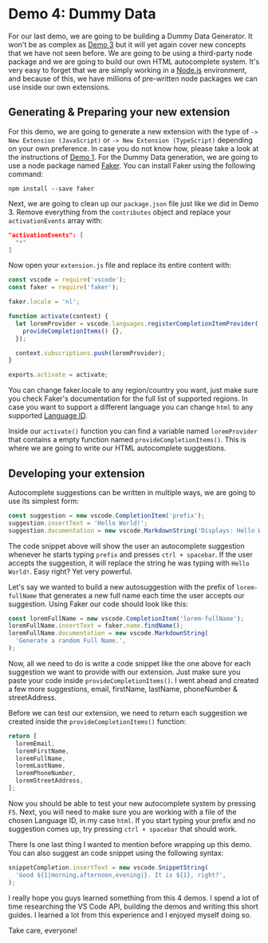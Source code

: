 # Demo 4: Dummy Data

For our last demo, we are going to be building a Dummy Data Generator. It won't be as complex as [Demo 3](../demo-3-lorem-ipsum-hater/README.md) but it will yet again cover new concepts that we have not seen before. We are going to be using a third-party node package and we are going to build our own HTML autocomplete system. It's very easy to forget that we are simply working in a [Node.js](https://nodejs.org/en/) environment, and because of this, we have millions of pre-written node packages we can use inside our own extensions.

## Generating & Preparing your new extension

For this demo, we are going to generate a new extension with the type of `-> New Extension (JavaScript)` or `-> New Extension (TypeScript)` depending on your own preference. In case you do not know how, please take a look at the instructions of [Demo 1](../demo-1-hello-world/README.md). For the Dummy Data generation, we are going to use a node package named [Faker](https://www.npmjs.com/package/faker). You can install Faker using the following command:

`npm install --save faker`

Next, we are going to clean up our `package.json` file just like we did in Demo 3. Remove everything from the `contributes` object and replace your `activationEvents` array with:

```json
"activationEvents": [
  "*"
]
```

Now open your `extension.js` file and replace its entire content with:

```javascript
const vscode = require('vscode');
const faker = require('faker');

faker.locale = 'nl';

function activate(context) {
  let loremProvider = vscode.languages.registerCompletionItemProvider('html', {
    provideCompletionItems() {},
  });

  context.subscriptions.push(loremProvider);
}

exports.activate = activate;
```

You can change faker.locale to any region/country you want, just make sure you check Faker's documentation for the full list of supported regions. In case you want to support a different language you can change `html` to any supported [Language ID](https://code.visualstudio.com/docs/languages/identifiers#_known-language-identifiers).

Inside our `activate()` function you can find a variable named `loremProvider` that contains a empty function named `provideCompletionItems()`. This is where we are going to write our HTML autocomplete suggestions.

## Developing your extension

Autocomplete suggestions can be written in multiple ways, we are going to use its simplest form:

```javascript
const suggestion = new vscode.CompletionItem('prefix');
suggestion.insertText = 'Hello World!';
suggestion.documentation = new vscode.MarkdownString('Displays: Hello World.');
```

The code snippet above will show the user an autocomplete suggestion whenever he starts typing `prefix` and presses `ctrl + spacebar`. If the user accepts the suggestion, it will replace the string he was typing with `Hello World!`. Easy right? Yet very powerful.

Let's say we wanted to build a new autosuggestion with the prefix of `lorem-fullName` that generates a new full name each time the user accepts our suggestion. Using Faker our code should look like this:

```javascript
const loremFullName = new vscode.CompletionItem('lorem-fullName');
loremFullName.insertText = faker.name.findName();
loremFullName.documentation = new vscode.MarkdownString(
  'Generate a random Full Name.',
);
```

Now, all we need to do is write a code snippet like the one above for each suggestion we want to provide with our extension. Just make sure you paste your code inside `provideCompletionItems()`. I went ahead and created a few more suggestions, email, firstName, lastName, phoneNumber & streetAddress.

Before we can test our extension, we need to return each suggestion we created inside the `provideCompletionItems()` function:

```javascript
return [
  loremEmail,
  loremFirstName,
  loremFullName,
  loremLastName,
  loremPhoneNumber,
  loremStreetAddress,
];
```

Now you should be able to test your new autocomplete system by pressing `F5`. Next, you will need to make sure you are working with a file of the chosen Language ID, in my case `html`. If you start typing your prefix and no suggestion comes up, try pressing `ctrl + spacebar` that should work.

There Is one last thing I wanted to mention before wrapping up this demo. You can also suggest an code snippet using the following syntax:

```javascript
snippetCompletion.insertText = new vscode.SnippetString(
  'Good ${1|morning,afternoon,evening|}. It is ${1}, right?',
);
```

I really hope you guys learned something from this 4 demos. I spend a lot of time researching the VS Code API, building the demos and writing this short guides. I learned a lot from this experience and I enjoyed myself doing so.

Take care, everyone!
